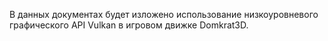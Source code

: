 В данных документах будет изложено использование низкоуровневого графического API Vulkan в игровом движке Domkrat3D.

